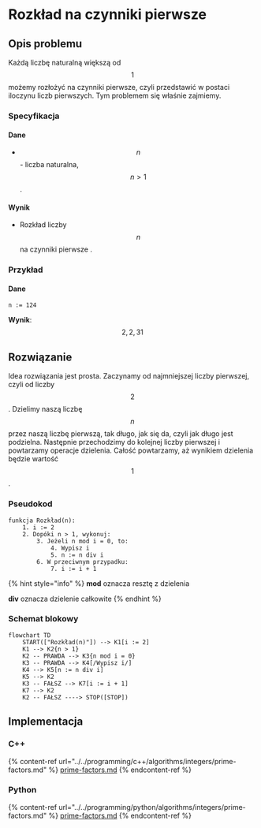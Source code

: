 # Rozkład na czynniki pierwsze

## Opis problemu

Każdą liczbę naturalną większą od $$1$$ możemy rozłożyć na czynniki pierwsze, czyli przedstawić w postaci iloczynu liczb pierwszych. Tym problemem się właśnie zajmiemy.

### Specyfikacja

#### Dane

* $$n$$ - liczba naturalna, $$n>1$$.

#### Wynik

* Rozkład liczby $$n$$ na czynniki pierwsze .

### Przykład

#### Dane

```
n := 124
```

**Wynik**: $$2, 2, 31$$ 

## Rozwiązanie

Idea rozwiązania jest prosta. Zaczynamy od najmniejszej liczby pierwszej, czyli od liczby $$2$$. Dzielimy naszą liczbę $$n$$ przez naszą liczbę pierwszą, tak długo, jak się da, czyli jak długo jest podzielna. Następnie przechodzimy do kolejnej liczby pierwszej i powtarzamy operacje dzielenia. Całość powtarzamy, aż wynikiem dzielenia będzie wartość $$1$$.

### Pseudokod

```
funkcja Rozkład(n):
    1. i := 2
    2. Dopóki n > 1, wykonuj:
        3. Jeżeli n mod i = 0, to:
            4. Wypisz i
            5. n := n div i
        6. W przeciwnym przypadku:
            7. i := i + 1
```

{% hint style="info" %}
**mod** oznacza resztę z dzielenia

**div** oznacza dzielenie całkowite
{% endhint %}

### Schemat blokowy

```mermaid
flowchart TD
	START(["Rozkład(n)"]) --> K1[i := 2]
	K1 --> K2{n > 1}
	K2 -- PRAWDA --> K3{n mod i = 0}
	K3 -- PRAWDA --> K4[/Wypisz i/]
	K4 --> K5[n := n div i]
	K5 --> K2
	K3 -- FAŁSZ --> K7[i := i + 1]
	K7 --> K2
	K2 -- FAŁSZ ----> STOP([STOP])
```

## Implementacja

### C++

{% content-ref url="../../programming/c++/algorithms/integers/prime-factors.md" %}
[prime-factors.md](../../programming/c++/algorithms/integers/prime-factors.md)
{% endcontent-ref %}

### Python

{% content-ref url="../../programming/python/algorithms/integers/prime-factors.md" %}
[prime-factors.md](../../programming/python/algorithms/integers/prime-factors.md)
{% endcontent-ref %}
